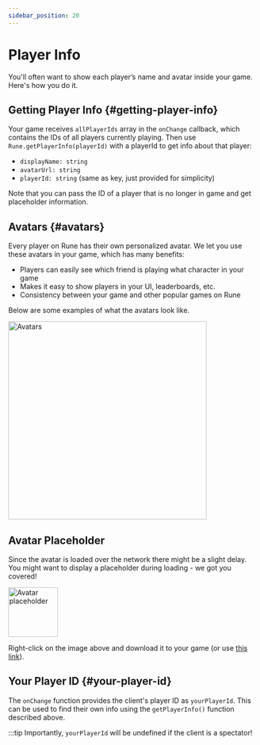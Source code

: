 ```yaml
---
sidebar_position: 20
---
```


# Player Info

You'll often want to show each player’s name and avatar inside your game. Here's how you do it.

## Getting Player Info {#getting-player-info}

Your game receives `allPlayerIds` array in the `onChange` callback, which contains the IDs of all players currently playing. Then use `Rune.getPlayerInfo(playerId)` with a playerId to get info about that player:

- `displayName: string`
- `avatarUrl: string`
- `playerId: string` (same as key, just provided for simplicity)

Note that you can pass the ID of a player that is no longer in game and get placeholder information.

## Avatars {#avatars}

Every player on Rune has their own personalized avatar. We let you use these avatars in your game, which has many benefits:

- Players can easily see which friend is playing what character in your game
- Makes it easy to show players in your UI, leaderboards, etc.
- Consistency between your game and other popular games on Rune

Below are some examples of what the avatars look like.

<img src="/img/avatars.png" alt="Avatars" width="400"/>

## Avatar Placeholder

Since the avatar is loaded over the network there might be a slight delay. You might want to display a placeholder during loading - we got you covered!

<img src="/img/avatar-placeholder.png" alt="Avatar placeholder" width="100"/>

Right-click on the image above and download it to your game (or use [this link](/img/avatar-placeholder.png)).

## Your Player ID {#your-player-id}

The `onChange` function provides the client's player ID as `yourPlayerId`. This can be used to find their own info using the `getPlayerInfo()` function described above.

:::tip
Importantly, `yourPlayerId` will be undefined if the client is a spectator!
